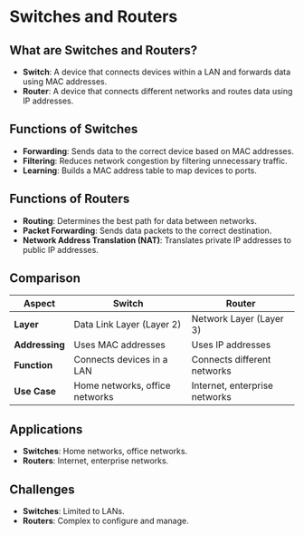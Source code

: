 # Switches and Routers

## What are Switches and Routers?
- **Switch**: A device that connects devices within a LAN and forwards data using MAC addresses.
- **Router**: A device that connects different networks and routes data using IP addresses.

## Functions of Switches
- **Forwarding**: Sends data to the correct device based on MAC addresses.
- **Filtering**: Reduces network congestion by filtering unnecessary traffic.
- **Learning**: Builds a MAC address table to map devices to ports.

## Functions of Routers
- **Routing**: Determines the best path for data between networks.
- **Packet Forwarding**: Sends data packets to the correct destination.
- **Network Address Translation (NAT)**: Translates private IP addresses to public IP addresses.

## Comparison
| **Aspect**            | **Switch**                    | **Router**                    |
|------------------------|-------------------------------|-------------------------------|
| **Layer**              | Data Link Layer (Layer 2)     | Network Layer (Layer 3)       |
| **Addressing**         | Uses MAC addresses            | Uses IP addresses             |
| **Function**           | Connects devices in a LAN     | Connects different networks   |
| **Use Case**           | Home networks, office networks| Internet, enterprise networks |

## Applications
- **Switches**: Home networks, office networks.
- **Routers**: Internet, enterprise networks.

## Challenges
- **Switches**: Limited to LANs.
- **Routers**: Complex to configure and manage.